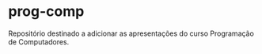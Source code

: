 # prog-comp
Repositório destinado a adicionar as apresentações do curso Programação de Computadores. 
